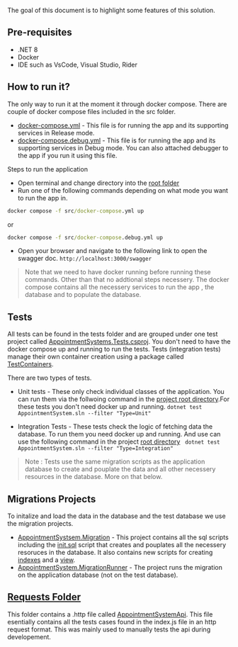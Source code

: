 The goal of this document is to highlight some features of this solution.

## Pre-requisites
- .NET 8
- Docker
- IDE such as VsCode, Visual Studio, Rider 


## How to run it?
The only way to run it at the moment it through docker compose. There are couple of docker compose files included in the src folder.

- [docker-compose.yml](./src/docker-compose.yml) - This file is for running the app and its supporting services in Release mode. 
- [docker-compose.debug.yml](./src/docker-compose.debug.yml.yml) - This file is for running the app and its supporting services in Debug mode. You can also attached debugger to the app if you run it using this file.

Steps to run the application 

- Open terminal and change directory into the [root folder](.)
- Run one of the following commands depending on what mode you want to run the app in.
  
```cmd 
docker compose -f src/docker-compose.yml up
```
or 
```cmd
docker compose -f src/docker-compose.debug.yml up
```
- Open your browser and navigate to the following link to open the swagger doc.
  `http://localhost:3000/swagger`


> Note that we need to have docker running before running these commands. Other than that no addtional steps necessery. The docker compose contains all the necessery services to run the app , the database and to populate the database.

## Tests
All tests can be found in the tests folder and are grouped under one test project called [AppointmentSystems.Tests.csproj](./tests/AppointmentSystem.Tests/AppointmentSystem.Tests.csproj). You don't need to have the docker compose up and running to run the tests. Tests (integration tests) manage their own container creation using a package called [TestContainers](https://testcontainers.com/).

There are two types of tests.

- Unit tests - These only check individual classes of the application. You can run them via the follwoing command in the [project root directory](./).For these tests you don't need docker up and running.
  `dotnet test AppointmentSystem.sln --filter "Type=Unit" `

- Integration Tests - These tests check the logic of fetching data the database. To run them you need docker up and running. And use can use the following command in the project [root directory](./)
  ` dotnet test AppointmentSystem.sln --filter "Type=Integration"`

> Note : Tests use the same migration scripts as the application database to create and pouplate the data and all other necessery resources in the database. More on that below.


## Migrations Projects
To initalize and load the data in the database and the test database we use the migration projects. 
- [AppointmentSystsem.Migration](./src/AppointmentSystem.Migration/) - This project contains all the sql scripts including the [init.sql](./src/AppointmentSystem.Migration/Scripts/00001-init.sql) script that creates and pouplates all the necessery resoruces in the database. It also contains new scripts for creating [indexes](./src//AppointmentSystem.Migration//Scripts/00002-CreateIndex.sql) and a [view](./src/AppointmentSystem.Migration/Scripts//00003-CreateView.sql).
- [AppointmentSystem.MigrationRunner](./src/AppointmentSystem.MigrationRunner/) - The project runs the migration on the application database (not on the test database).


## [Requests Folder](./requests/)
This folder contains a .http file called [AppointmentSystemApi](./requests/AppointmentSystemApi.http). This file esentially contains all the tests cases found in the index.js file in an http request format. This was mainly used to manually tests the api during developement.
